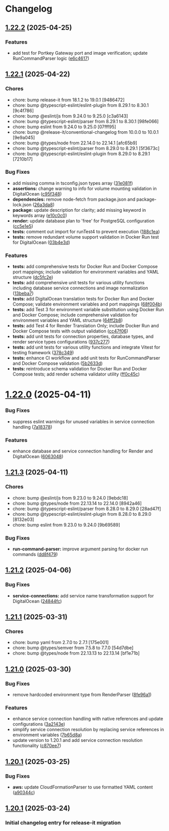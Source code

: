 # Changelog

## [1.22.2](https://github.com/deploystackio/docker-to-iac/compare/v1.22.1...v1.22.2) (2025-04-25)

### Features
* add test for Portkey Gateway port and image verification; update RunCommandParser logic ([e6c4617](https://github.com/deploystackio/docker-to-iac/commit/e6c4617c73cec8ccc6f7c25bed8aecd99c520a7b))

## [1.22.1](https://github.com/deploystackio/docker-to-iac/compare/v1.22.0...v1.22.1) (2025-04-22)
### Chores

* chore: bump release-it from 18.1.2 to 19.0.1 [9486472]
* chore: bump @typescript-eslint/eslint-plugin from 8.29.1 to 8.30.1 [9c4f786]
* chore: bump @eslint/js from 9.24.0 to 9.25.0 [c3a6143]
* chore: bump @typescript-eslint/parser from 8.29.1 to 8.30.1 [98fe066]
* chore: bump eslint from 9.24.0 to 9.25.0 [07fff95]
* chore: bump @release-it/conventional-changelog from 10.0.0 to 10.0.1 [9e9a045]
* chore: bump @types/node from 22.14.0 to 22.14.1 [afc65b9]
* chore: bump @typescript-eslint/parser from 8.29.0 to 8.29.1 [5f3673c]
* chore: bump @typescript-eslint/eslint-plugin from 8.29.0 to 8.29.1 [7210b17]



### Bug Fixes
* add missing comma in tsconfig.json types array ([31e081f](https://github.com/deploystackio/docker-to-iac/commit/31e081f3a408522fdbcdf1207e42a8c9befbcac5))
* **assertions:** change warning to info for volume mounting validation in DigitalOcean ([c95f348](https://github.com/deploystackio/docker-to-iac/commit/c95f348c68c60389efe720f28b556c35313ee7ac))
* **dependencies:** remove node-fetch from package.json and package-lock.json ([26a3da8](https://github.com/deploystackio/docker-to-iac/commit/26a3da806c03394081923f380ab45f24a4b4effb))
* **package:** update description for clarity; add missing keyword in keywords array ([e10c0c0](https://github.com/deploystackio/docker-to-iac/commit/e10c0c08b64f36eda7394d8ff2dc166636678096))
* **render:** update database plan to 'free' for PostgreSQL configuration ([cc5e1e5](https://github.com/deploystackio/docker-to-iac/commit/cc5e1e5dca6255447bd93dc4d2165bff8e9356ec))
* **tests:** comment out import for runTest4 to prevent execution ([188c1ea](https://github.com/deploystackio/docker-to-iac/commit/188c1ea33b919f99820d91dabea97f729988c784))
* **tests:** remove redundant volume support validation in Docker Run test for DigitalOcean ([03b4e3d](https://github.com/deploystackio/docker-to-iac/commit/03b4e3dbf9e20f716dcb427ae9749fc2133904d2))

### Features
* **tests:** add comprehensive tests for Docker Run and Docker Compose port mappings; include validation for environment variables and YAML structure ([dc5fc2e](https://github.com/deploystackio/docker-to-iac/commit/dc5fc2e025e22a6f4aa6cdfb809306a32d0f2766))
* **tests:** add comprehensive unit tests for various utility functions including database service connections and image normalization ([13beba7](https://github.com/deploystackio/docker-to-iac/commit/13beba738ad3ca43b00b161aee173e9136a8e4fd))
* **tests:** add DigitalOcean translation tests for Docker Run and Docker Compose; validate environment variables and port mappings ([68f004b](https://github.com/deploystackio/docker-to-iac/commit/68f004bda9a86c1d6722804b9ab553c599a336ec))
* **tests:** add Test 3 for environment variable substitution using Docker Run and Docker Compose; include comprehensive validation for environment variables and YAML structure ([64ff2b8](https://github.com/deploystackio/docker-to-iac/commit/64ff2b80524d73a83f81aca18f894f7a74a069e9))
* **tests:** add Test 4 for Render Translation Only; include Docker Run and Docker Compose tests with output validation ([cc47f06](https://github.com/deploystackio/docker-to-iac/commit/cc47f06086f7ae13ba3f41e48b60e0cc001f7935))
* **tests:** add unit tests for connection properties, database types, and render service types configurations ([937c277](https://github.com/deploystackio/docker-to-iac/commit/937c27779b99b649e7556e2b8af8b6ed8ae83575))
* **tests:** add unit tests for various utility functions and integrate Vitest for testing framework ([378c349](https://github.com/deploystackio/docker-to-iac/commit/378c349ebb475fdd30458c1bbb5154216011cb33))
* **tests:** enhance CI workflow and add unit tests for RunCommandParser and Docker Compose validation ([5b2633d](https://github.com/deploystackio/docker-to-iac/commit/5b2633df52602c41902c431378b3ad254a02b4c9))
* **tests:** reintroduce schema validation for Docker Run and Docker Compose tests; add render schema validator utility ([ff0c45c](https://github.com/deploystackio/docker-to-iac/commit/ff0c45c1a61608ea31fabf74c6785f3467b2bc5e))

# [1.22.0](https://github.com/deploystackio/docker-to-iac/compare/v1.21.3...v1.22.0) (2025-04-11)

### Bug Fixes
* suppress eslint warnings for unused variables in service connection handling ([7a18378](https://github.com/deploystackio/docker-to-iac/commit/7a18378270870fdc4a9d1bb2c7b77ec0d8819d2c))

### Features
* enhance database and service connection handling for Render and DigitalOcean ([6063048](https://github.com/deploystackio/docker-to-iac/commit/6063048e5e0e028eeb0bbd7af30b50b22793b2a4))

## [1.21.3](https://github.com/deploystackio/docker-to-iac/compare/v1.21.2...v1.21.3) (2025-04-11)
### Chores

* chore: bump @eslint/js from 9.23.0 to 9.24.0 [9ebdc18]
* chore: bump @types/node from 22.13.14 to 22.14.0 [8942a46]
* chore: bump @typescript-eslint/parser from 8.28.0 to 8.29.0 [28ad47f]
* chore: bump @typescript-eslint/eslint-plugin from 8.28.0 to 8.29.0 [8132e03]
* chore: bump eslint from 9.23.0 to 9.24.0 [9b69589]



### Bug Fixes
* **run-command-parser:** improve argument parsing for docker run commands ([dd8f479](https://github.com/deploystackio/docker-to-iac/commit/dd8f4796eeb41f061584f8f1aed01da9148216c1))

## [1.21.2](https://github.com/deploystackio/docker-to-iac/compare/v1.21.1...v1.21.2) (2025-04-06)

### Bug Fixes
* **service-connections:** add service name transformation support for DigitalOcean ([24844fc](https://github.com/deploystackio/docker-to-iac/commit/24844fc8b229a864134ed52ff08c379ae49cb246))

## [1.21.1](https://github.com/deploystackio/docker-to-iac/compare/v1.21.0...v1.21.1) (2025-03-31)
### Chores

* chore: bump yaml from 2.7.0 to 2.7.1 [175e001]
* chore: bump @types/semver from 7.5.8 to 7.7.0 [54d7dbe]
* chore: bump @types/node from 22.13.13 to 22.13.14 [bf1e71b]

## [1.21.0](https://github.com/deploystackio/docker-to-iac/compare/v1.20.1...v1.21.0) (2025-03-30)

### Bug Fixes
* remove hardcoded environment type from RenderParser ([8fe96a1](https://github.com/deploystackio/docker-to-iac/commit/8fe96a10e427ff09929f558b5a191b0beb4624cb))

### Features
* enhance service connection handling with native references and update configurations ([3a2143e](https://github.com/deploystackio/docker-to-iac/commit/3a2143ed9c3a43a164b772947dc16db85ade478c))
* simplify service connection resolution by replacing service references in environment variables ([7b65d8a](https://github.com/deploystackio/docker-to-iac/commit/7b65d8a35c4956ed37726ec15046487203492734))
* update version to 1.20.1 and add service connection resolution functionality ([c870ee7](https://github.com/deploystackio/docker-to-iac/commit/c870ee76c2f5f91d2e151e73948f0b89bc5a211e))

## [1.20.1](https://github.com/deploystackio/docker-to-iac/compare/v1.20.0...v1.20.1) (2025-03-25)


### Bug Fixes

* **aws:** update CloudFormationParser to use formatted YAML content ([a90344c](https://github.com/deploystackio/docker-to-iac/commit/a90344ce5b721ac8aaeb340730a848cc0033df2a))

## [1.20.1](https://github.com/deploystackio/docker-to-iac/compare/v1.20.0...v1.20.1) (2025-03-24)

### Initial changelog entry for release-it migration

